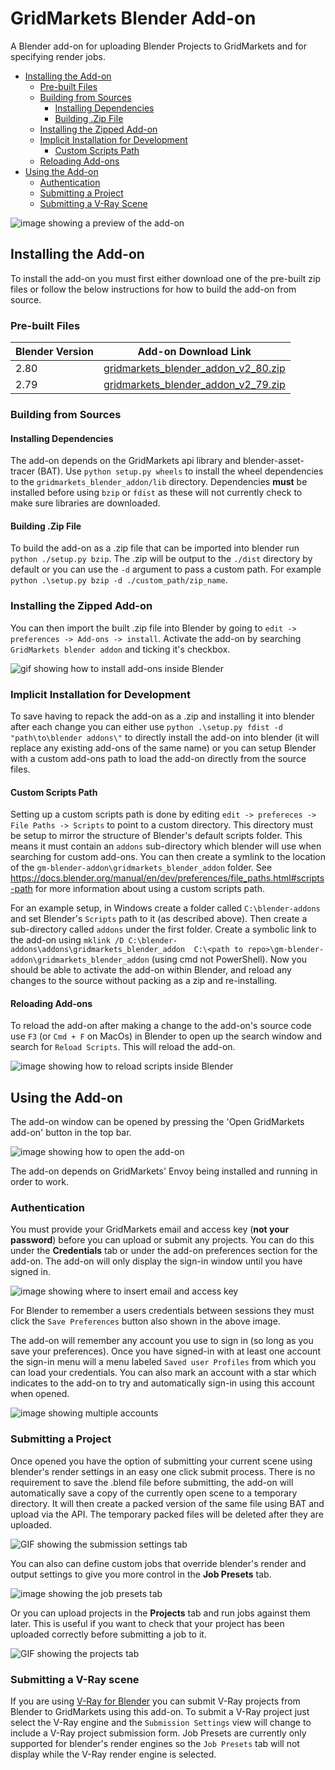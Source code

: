 # GridMarkets Blender Add-on
A Blender add-on for uploading Blender Projects to GridMarkets and for specifying render jobs.

- [Installing the Add-on](#installing-the-add-on)
  - [Pre-built Files](#pre-built-files)
  - [Building from Sources](#building-from-sources)
    - [Installing Dependencies](#installing-dependencies)
    - [Building .Zip File](#building-zip-file)
  - [Installing the Zipped Add-on](#installing-the-zipped-add-on)
  - [Implicit Installation for Development](#implicit-installation-for-development)
    - [Custom Scripts Path](#custom-scripts-path)
  - [Reloading Add-ons](#reloading-add-ons)
- [Using the Add-on](#using-the-add-on)
  - [Authentication](#authentication)
  - [Submitting a Project](#submitting-a-project)
  - [Submitting a V-Ray Scene](#submitting-a-v-ray-scene)

![image showing a preview of the add-on](static/floating_window.png)

## Installing the Add-on

To install the add-on you must first either download one of the pre-built zip files or follow the below instructions for
how to build the add-on from source.

### Pre-built Files

| Blender Version   | Add-on Download Link|
|-------------------|--------|
| 2.80  | [gridmarkets_blender_addon_v2_80.zip](https://github.com/Gridmarkets/gm-blender-addon/releases/latest/download/gridmarkets_blender_addon_v2_79.zip)  |
| 2.79  | [gridmarkets_blender_addon_v2_79.zip](https://github.com/Gridmarkets/gm-blender-addon/releases/latest/download/gridmarkets_blender_addon_v2_79.zip)  |

### Building from Sources

#### Installing Dependencies
The add-on depends on the GridMarkets api library and blender-asset-tracer (BAT). Use `python setup.py wheels` to 
install the wheel dependencies to the `gridmarkets_blender_addon/lib` directory. Dependencies **must** be installed 
before using `bzip` or `fdist` as these will not currently check to make sure libraries are downloaded.

#### Building .Zip File
To build the add-on as a .zip file that can be imported into blender run `python ./setup.py bzip`. The .zip will be 
output to the `./dist` directory by default or you can use the `-d` argument to pass a custom path. For example
`python .\setup.py bzip -d ./custom_path/zip_name`.

### Installing the Zipped Add-on
You can then import the built .zip file into Blender by going to `edit -> preferences -> Add-ons -> install`. Activate the 
add-on by searching `GridMarkets blender addon` and ticking it's checkbox.

![gif showing how to install add-ons inside Blender](static/blender_addon_install_walkthrough.gif)

### Implicit Installation for Development
To save having to repack the add-on as a .zip and installing it into blender after each change you can either use 
`python .\setup.py fdist -d "path\to\blender addons\"` to directly install the add-on into blender (it will replace any 
existing add-ons of the same name) or you can setup Blender with a custom add-ons path to load the add-on directly from
the source files.

#### Custom Scripts Path
Setting up a custom scripts path is done by editing `edit -> prefereces -> File Paths -> Scripts` to point to a custom 
directory. This directory must be setup to mirror the structure of Blender's default scripts folder. This means it must 
contain an `addons` sub-directory which blender will use when searching for custom add-ons. You can then create a 
symlink to the location of the `gm-blender-addon\gridmarkets_blender_addon` folder. See 
https://docs.blender.org/manual/en/dev/preferences/file_paths.html#scripts-path for more information about using a 
custom scripts path.

For an example setup, in Windows create a folder called `C:\blender-addons` and set Blender's `Scripts` path to it (as 
described above). Then create a sub-directory called `addons` under the first folder. Create a symbolic link to the 
add-on using `mklink /D C:\blender-addons\addons\gridmarkets_blender_addon 
C:\<path to repo>\gm-blender-addon\gridmarkets_blender_addon` (using cmd not PowerShell). Now you should be able to 
activate the add-on within Blender, and reload any changes to the source without packing as a zip and re-installing.

#### Reloading Add-ons
To reload the add-on after making a change to the
add-on's source code use `F3` (or `Cmd + F` on MacOs) in Blender to open up the search window and search for 
`Reload Scripts`. This will reload the add-on.

![image showing how to reload scripts inside Blender](static/reload_scripts.png)

## Using the Add-on
The add-on window can be opened by pressing the 'Open GridMarkets add-on' button in the top bar.

![image showing how to open the add-on](static/open_button.png)

The add-on depends on GridMarkets' Envoy being installed and running in order to work.

### Authentication
You must provide your GridMarkets email and access key (__not your password__) before you can upload or submit any 
projects. You can do this under the __Credentials__ tab or under the add-on preferences section for the add-on. The 
add-on will only display the sign-in window until you have signed in.

![image showing where to insert email and access key](static/add-on_preferences.png)

For Blender to remember a users credentials between sessions they must click the `Save Preferences` button also shown in 
the above image.

The add-on will remember any account you use to sign in (so long as you save your preferences). Once you have signed-in
with at least one account the sign-in menu will a menu labeled `Saved user Profiles` from which you can load your 
credentials. You can also mark an account with a star which indicates to the add-on to try and automatically sign-in
using this account when opened.

![image showing multiple accounts](static/multiple_accounts.gif)

### Submitting a Project

Once opened you have the option of submitting your current scene using blender's render settings in an easy one click
submit process. There is no requirement to save the .blend file before submitting, the add-on will automatically save a 
copy of the currently open scene to a temporary directory. It will then create a packed version of the same file using 
BAT and upload via the API. The temporary packed files will be deleted after they are uploaded.

![GIF showing the submission settings tab](static/submission_view.gif)

You can also can define custom jobs that override blender's render and output settings to give you more control in the 
__Job Presets__ tab. 

![image showing the job presets tab](static/job_presets_view.png)

Or you can upload projects in the __Projects__ tab and run jobs against them later. This is useful if you want to check
that your project has been uploaded correctly before submitting a job to it.

![GIF showing the projects tab](static/project_upload.gif)

### Submitting a V-Ray scene

If you are using [V-Ray for Blender](https://docs.chaosgroup.com/display/VFBlender/Quick+Start+Guide) you can submit
V-Ray projects from Blender to GridMarkets using this add-on. To submit a V-Ray project just select the V-Ray engine 
and the `Submission Settings` view will change to include a V-Ray project submission form. Job Presets are currently 
only supported for blender's render engines so the `Job Presets` tab will not display while the V-Ray render engine is
selected.
